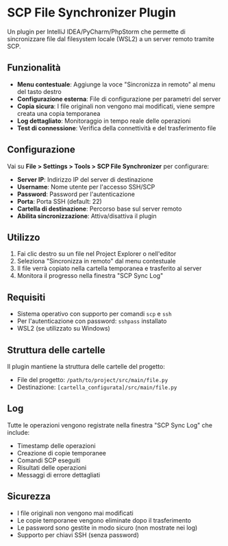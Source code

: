 # SCP File Synchronizer Plugin

Un plugin per IntelliJ IDEA/PyCharm/PhpStorm che permette di sincronizzare file dal filesystem locale (WSL2) a un server remoto tramite SCP.

## Funzionalità

- **Menu contestuale**: Aggiunge la voce "Sincronizza in remoto" al menu del tasto destro
- **Configurazione esterna**: File di configurazione per parametri del server
- **Copia sicura**: I file originali non vengono mai modificati, viene sempre creata una copia temporanea
- **Log dettagliato**: Monitoraggio in tempo reale delle operazioni
- **Test di connessione**: Verifica della connettività e del trasferimento file

## Configurazione

Vai su **File > Settings > Tools > SCP File Synchronizer** per configurare:

- **Server IP**: Indirizzo IP del server di destinazione
- **Username**: Nome utente per l'accesso SSH/SCP
- **Password**: Password per l'autenticazione
- **Porta**: Porta SSH (default: 22)
- **Cartella di destinazione**: Percorso base sul server remoto
- **Abilita sincronizzazione**: Attiva/disattiva il plugin

## Utilizzo

1. Fai clic destro su un file nel Project Explorer o nell'editor
2. Seleziona "Sincronizza in remoto" dal menu contestuale
3. Il file verrà copiato nella cartella temporanea e trasferito al server
4. Monitora il progresso nella finestra "SCP Sync Log"

## Requisiti

- Sistema operativo con supporto per comandi `scp` e `ssh`
- Per l'autenticazione con password: `sshpass` installato
- WSL2 (se utilizzato su Windows)

## Struttura delle cartelle

Il plugin mantiene la struttura delle cartelle del progetto:
- File del progetto: `/path/to/project/src/main/file.py`
- Destinazione: `[cartella_configurata]/src/main/file.py`

## Log

Tutte le operazioni vengono registrate nella finestra "SCP Sync Log" che include:
- Timestamp delle operazioni
- Creazione di copie temporanee
- Comandi SCP eseguiti
- Risultati delle operazioni
- Messaggi di errore dettagliati

## Sicurezza

- I file originali non vengono mai modificati
- Le copie temporanee vengono eliminate dopo il trasferimento
- Le password sono gestite in modo sicuro (non mostrate nei log)
- Supporto per chiavi SSH (senza password)